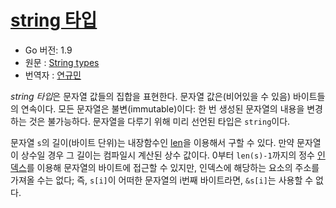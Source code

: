 # [string 타입](#string-types)

* Go 버전: 1.9
* 원문 : [String types](https://golang.org/ref/spec#String_types)
* 번역자 : [연규민](@voidsatisfaction)

*string 타입*은 문자열 값들의 집합을 표현한다. 문자열 값은(비어있을 수 있음) 바이트들의 연속이다. 모든 문자열은 불변(immutable)이다: 한 번 생성된 문자열의 내용을 변경하는 것은 불가능하다. 문자열을 다루기 위해 미리 선언된 타입은 `string`이다.

문자열 `s`의 길이(바이트 단위)는 내장함수인 [len](/Built-in%20functions/length_and_capacity.html)을 이용해서 구할 수 있다. 만약 문자열이 상수일 경우 그 길이는 컴파일시 계산된 상수 값이다. 0부터 `len(s)-1`까지의 정수 [인덱스](/Expressions/index_expressions.html)를 이용해 문자열의 바이트에 접근할 수 있지만, 인덱스에 해당하는 요소의 주소를 가져올 수는 없다; 즉, `s[i]`이 어떠한 문자열의 i번째 바이트라면, `&s[i]`는 사용할 수 없다.
